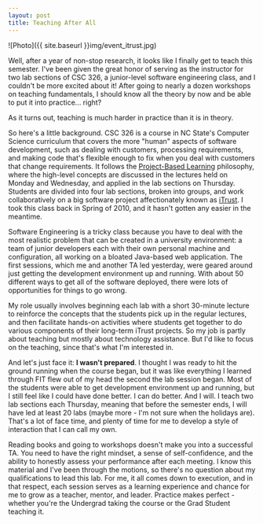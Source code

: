 ```yaml
---
layout: post
title: Teaching After All
---
```


![Photo]({{ site.baseurl }}img/event_itrust.jpg)

Well, after a year of non-stop research, it looks like I finally get to teach this semester. I've been given the great honor of serving as the instructor for two lab sections of CSC 326, a junior-level software engineering class, and I couldn't be more excited about it! After going to nearly a dozen workshops on teaching fundamentals, I should know all the theory by now and be able to put it into practice... right? 

As it turns out, teaching is much harder in practice than it is in theory.

So here's a little background. CSC 326 is a course in NC State's Computer Science curriculum that covers the more "human" aspects of software development, such as dealing with customers, processing requirements, and making code that's flexible enough to fix when you deal with customers that change requirements. It follows the <a href="https://en.wikipedia.org/wiki/Project-based_learning">Project-Based Learning</a> philosophy, where the high-level concepts are discussed in the lectures held on Monday and Wednesday, and applied in the lab sections on Thursday. Students are divided into four lab sections, broken into groups, and work collaboratively on a big software project affectionately known as <a href="http://agile.csc.ncsu.edu/iTrust/wiki/doku.php">iTrust</a>. I took this class back in Spring of 2010, and it hasn't gotten any easier in the meantime.

Software Engineering is a tricky class because you have to deal with the most realistic problem that can be created in a university environment: a team of junior developers each with their own personal machine and configuration, all working on a bloated Java-based web application. The first sessions, which me and another TA led yesterday, were geared around just getting the development environment up and running. With about 50 different ways to get all of the software deployed, there were lots of opportunities for things to go wrong.

My role usually involves beginning each lab with a short 30-minute lecture to reinforce the concepts that the students pick up in the regular lectures, and then facilitate hands-on activities where students get together to do various components of their long-term iTrust projects. So my job is partly about teaching but mostly about technology assistance. But I'd like to focus on the teaching, since that's what I'm interested in.

And let's just face it: <strong>I wasn't prepared</strong>. I thought I was ready to hit the ground running when the course began, but it was like everything I learned through FIT flew out of my head the second the lab session began. Most of the students were able to get development environment up and running, but I still feel like I could have done better. I can do better. And I will. I teach two lab sections each Thursday, meaning that before the semester ends, I will have led at least 20 labs (maybe more - I'm not sure when the holidays are). That's a lot of face time, and plenty of time for me to develop a style of interaction that I can call my own.

Reading books and going to workshops doesn't make you into a successful TA. You need to have the right mindset, a sense of self-confidence, and the ability to honestly assess your performance after each meeting. I know this material and I've been through the motions, so there's no question about my qualifications to lead this lab. For me, it all comes down to execution, and in that respect, each session serves as a learning experience and chance for me to grow as a teacher, mentor, and leader. Practice makes perfect - whether you're the Undergrad taking the course or the Grad Student teaching it.
